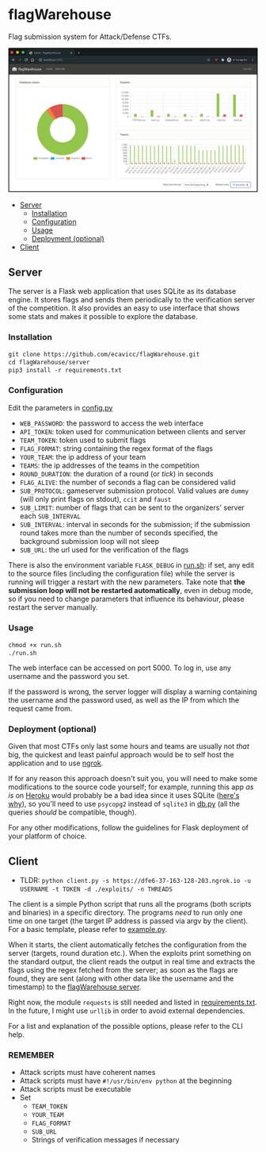 # flagWarehouse
Flag submission system for Attack/Defense CTFs.

![Web interface](img/server.png)

* [Server](#server)
    * [Installation](#installation)
    * [Configuration](#configuration)
    * [Usage](#usage)
    * [Deployment (optional)](#deployment-optional)
* [Client](#client)

## Server
The server is a Flask web application that uses SQLite as its database engine. It stores flags and sends them
periodically to the verification server of the competition. It also provides an easy to use interface that shows some
stats and makes it possible to explore the database.

### Installation
```
git clone https://github.com/ecavicc/flagWarehouse.git
cd flagWarehouse/server
pip3 install -r requirements.txt
```
### Configuration
Edit the parameters in [config.py](server/config.py)

- `WEB_PASSWORD`: the password to access the web interface
- `API_TOKEN`: token used for communication between clients and server
- `TEAM_TOKEN`: token used to submit flags
- `FLAG_FORMAT`: string containing the regex format of the flags
- `YOUR_TEAM`: the ip address of your team
- `TEAMS`: the ip addresses of the teams in the competition
- `ROUND_DURATION`: the duration of a round (or *tick*) in seconds
- `FLAG_ALIVE`: the number of seconds a flag can be considered valid
- `SUB_PROTOCOL`: gameserver submission protocol. Valid values are `dummy` (will only print flags on stdout), `ccit` and `faust`
- `SUB_LIMIT`: number of flags that can be sent to the organizers' server each `SUB_INTERVAL`
- `SUB_INTERVAL`: interval in seconds for the submission; if the submission round takes more than the number of seconds
                  specified, the background submission loop will not sleep
- `SUB_URL`: the url used for the verification of the flags

There is also the environment variable `FLASK_DEBUG` in [run.sh](server/run.sh): if set, any edit to the source files
(including the configuration file) while the server is running will trigger a restart with the new parameters.
Take note that **the submission loop will not be restarted automatically**, even in debug mode, so if you need to change
parameters that influence its behaviour, please restart the server manually.

### Usage
```
chmod +x run.sh
./run.sh
```
The web interface can be accessed on port 5000. To log in, use any username and the password you set.

If the password is wrong, the server logger will display a warning containing the username and the password used, as
well as the IP from which the request came from.

### Deployment (optional)
Given that most CTFs only last some hours and teams are usually not *that* big, the quickest and least painful approach
would be to self host the application and to use [ngrok](https://ngrok.com/).

If for any reason this approach doesn't suit you, you will need to make some modifications to the source code yourself;
for example, running this app *as is* on [Heroku](https://heroku.com) would probably be a bad idea since it uses SQLite
([here's why](https://devcenter.heroku.com/articles/sqlite3)), so you'll need to use `psycopg2` instead of `sqlite3` in
[db.py](server/application/db.py) (all the queries *should* be compatible, though).

For any other modifications, follow the guidelines for Flask deployment of your platform of choice.

## Client

- TLDR: `python client.py -s https://dfe6-37-163-128-203.ngrok.io -u USERNAME -t TOKEN -d ./exploits/ -n THREADS`

The client is a simple Python script that runs all the programs (both scripts and binaries) in a specific directory.
The programs *need* to run only one time on one target (the target IP address is passed via argv by the client). For a
basic template, please refer to [example.py](client/exploits/example.py).

When it starts, the client automatically fetches the configuration from the server (targets, round duration etc.). When
the exploits print something on the standard output, the client reads the output in real time and extracts the flags
using the regex fetched from the server; as soon as the flags are found, they are sent (along with other data like the
username and the timestamp) to the [flagWarehouse server](server).

Right now, the module `requests` is still needed and listed in [requirements.txt](client/requirements.txt). In the
future, I might use `urllib` in order to avoid external dependencies.

For a list and explanation of the possible options, please refer to the CLI help.

### REMEMBER

- Attack scripts must have coherent names
- Attack scripts must have `#!/usr/bin/env python` at the beginning
- Attack scripts must be executable
- Set
    - `TEAM_TOKEN`
    - `YOUR_TEAM`
    - `FLAG_FORMAT`
    - `SUB_URL`
    - Strings of verification messages if necessary
